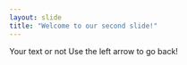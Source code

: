 ```yaml
---
layout: slide
title: "Welcome to our second slide!"
---
```

Your text or not
Use the left arrow to go back!
